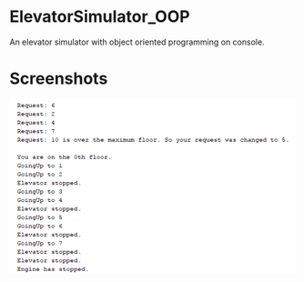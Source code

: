 # ElevatorSimulator_OOP
An elevator simulator with object oriented programming on console.

# Screenshots

![screenshot](https://github.com/TolgaGolet/ElevatorSimulator_OOP/blob/master/Screenshots/Screenshot.png)
